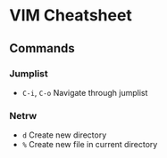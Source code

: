 # VIM Cheatsheet

## Commands

### Jumplist
  - `C-i`, `C-o` Navigate through jumplist

### Netrw
  - `d` Create new directory
  - `%` Create new file in current directory
